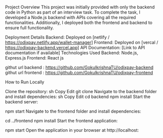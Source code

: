 Project Overview
This project was initially provided with only the backend code in Python as part of an interview task. To complete the task, I developed a Node.js backend with APIs covering all the required functionalities. Additionally, I deployed both the frontend and backend to ensure full functionality.

Deployment Details
Backend: Deployed on [netlify / https://odixpay.netlify.app/wallet-manager]
Frontend: Deployed on [vercal / https://odixpay-backend.vercel.app]
API Documentation: [Link to API documentation if available]
Technologies Used
Backend: Node.js, Express.js
Frontend: React js


githut url backend  : https://github.com/GokulkrishnaTU/odixpay-backend
githut url frontend  : https://github.com/GokulkrishnaTU/odixpay-frontend

How to Run Locally


Clone the repository:
sh
Copy
Edit
git clone <repository-url>
Navigate to the backend folder and install dependencies:
sh
Copy
Edit
cd backend
npm install
Start the backend server:

npm start
Navigate to the frontend folder and install dependencies:

cd ../frontend
npm install
Start the frontend application:

npm start
Open the application in your browser at http://localhost:<frontend-port>